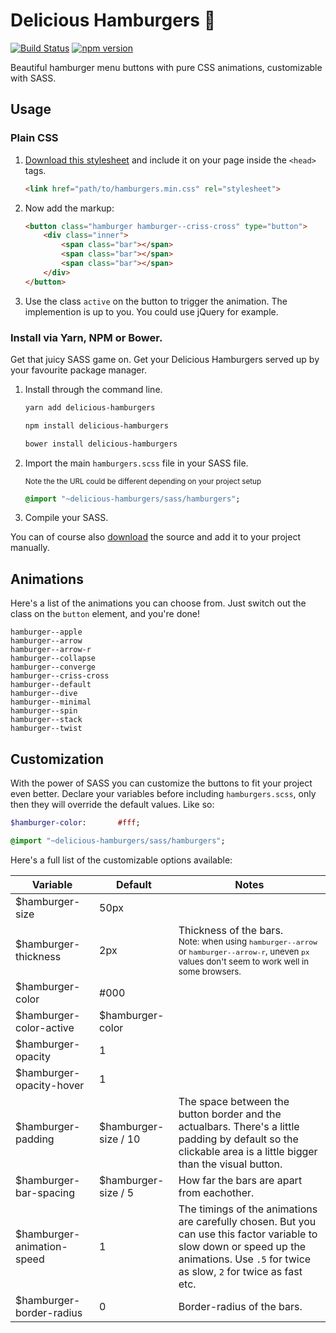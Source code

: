 # Delicious Hamburgers 🍔

[![Build Status](https://travis-ci.org/kapoko/delicious-hamburgers.svg?branch=master)](https://travis-ci.org/kapoko/delicious-hamburgers)
[![npm version](https://badge.fury.io/js/delicious-hamburgers.svg)](https://badge.fury.io/js/delicious-hamburgers)

Beautiful hamburger menu buttons with pure CSS animations, customizable with SASS.

## Usage

### Plain CSS

1. [Download this stylesheet](https://github.com/kapoko/delicious-hamburgers/blob/master/dist/hamburgers.min.css) and include it on your page inside the `<head>` tags.

    ```html
    <link href="path/to/hamburgers.min.css" rel="stylesheet">
    ```

2. Now add the markup:

    ```html
    <button class="hamburger hamburger--criss-cross" type="button">
        <div class="inner">
            <span class="bar"></span>
            <span class="bar"></span>
            <span class="bar"></span>
        </div>
    </button>
    ```

3. Use the class `active` on the button to trigger the animation. The implemention is up to you. You could use jQuery for example.

### Install via Yarn, NPM or Bower. 

Get that juicy SASS game on. Get your Delicious Hamburgers served up by your favourite package manager.

1. Install through the command line.

    ```bash
    yarn add delicious-hamburgers

    npm install delicious-hamburgers

    bower install delicious-hamburgers
    ```

2. Import the main `hamburgers.scss` file in your SASS file. 
    
    <sub>Note the the URL could be different depending on your project setup</sub>

    ```sass
    @import "~delicious-hamburgers/sass/hamburgers";
    ```

3. Compile your SASS. 

You can of course also [download](https://github.com/kapoko/delicious-hamburgers/archive/master.zip) the source and add it to your project manually.

## Animations

Here's a list of the animations you can choose from. Just switch out the class on the `button` element, and you're done! 

```
hamburger--apple
hamburger--arrow
hamburger--arrow-r
hamburger--collapse
hamburger--converge
hamburger--criss-cross
hamburger--default
hamburger--dive
hamburger--minimal
hamburger--spin
hamburger--stack
hamburger--twist
```

## Customization

With the power of SASS you can customize the buttons to fit your project even better. Declare your variables before including `hamburgers.scss`, only then they will override the default values. Like so: 

```sass
$hamburger-color:       #fff;

@import "~delicious-hamburgers/sass/hamburgers";
```

Here's a full list of the customizable options available:

| Variable                                                                 | Default              | Notes                                                                                                                                                                                    |
|--------------------------------------------------------------------------|----------------------|------------------------------------------------------------------------------------------------------------------------------------------------------------------------------------------|
| $hamburger-size                                                          | 50px                 |                                                                                                                                                                                          |
| $hamburger-thickness                                                     | 2px                  | Thickness of the bars.<br><sub>Note: when using `hamburger--arrow` or `hamburger--arrow-r`, uneven `px` values don't seem to work well in some browsers.</sub>                           |
| $hamburger-color                                                         | #000                 |                                                                                                                                                                                          |
| $hamburger-color-active                                                  | $hamburger-color     |                                                                                                                                                                                          |
| $hamburger-opacity                                                       | 1                    |                                                                                                                                                                                          |
| $hamburger-opacity-hover                                                 | 1                    |                                                                                                                                                                                          |
| $hamburger-padding                                                       | $hamburger-size / 10 | The space between the button border and the actualbars. There's a little padding by default so the clickable area is a little bigger than the visual button.                             |
| $hamburger-bar-spacing                                                   | $hamburger-size / 5  | How far the bars are apart from eachother.                                                                                                                                               |
| $hamburger-animation-speed                                               | 1                    | The timings of the animations are carefully chosen. But you can use this factor variable to slow down or speed up the animations. Use `.5` for twice as slow, `2` for twice as fast etc. |
| $hamburger-border-radius                                                 | 0                    | Border-radius of the bars.                                                                                                                                                               |

